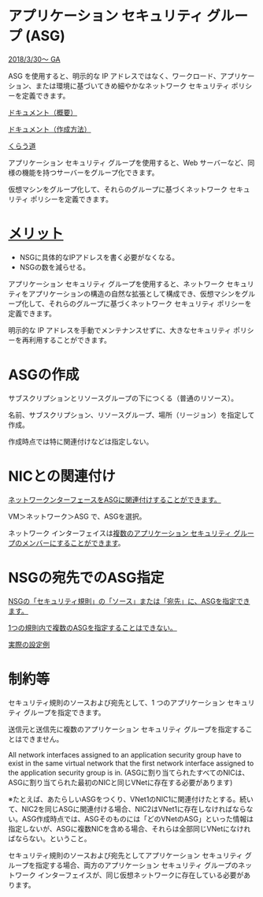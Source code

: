 # アプリケーション セキュリティ グループ (ASG)

[2018/3/30～ GA](https://azure.microsoft.com/ja-jp/updates/applicationsecuritygroupsga/)

ASG を使用すると、明示的な IP アドレスではなく、ワークロード、アプリケーション、または環境に基づいてきめ細やかなネットワーク セキュリティ ポリシーを定義できます。

[ドキュメント（概要）](https://docs.microsoft.com/ja-jp/azure/virtual-network/application-security-groups)

[ドキュメント（作成方法）](https://docs.microsoft.com/ja-jp/azure/virtual-network/tutorial-filter-network-traffic#create-application-security-groups)

[くらう道](https://www.cloudou.net/virtual-network/vnet015/)

アプリケーション セキュリティ グループを使用すると、Web サーバーなど、同様の機能を持つサーバーをグループ化できます。

仮想マシンをグループ化して、それらのグループに基づくネットワーク セキュリティ ポリシーを定義できます。

# [メリット](https://docs.microsoft.com/ja-jp/azure/virtual-network/network-security-groups-overview#application-security-groups)

- NSGに具体的なIPアドレスを書く必要がなくなる。
- NSGの数を減らせる。

アプリケーション セキュリティ グループを使用すると、ネットワーク セキュリティをアプリケーションの構造の自然な拡張として構成でき、仮想マシンをグループ化して、それらのグループに基づくネットワーク セキュリティ ポリシーを定義できます。

明示的な IP アドレスを手動でメンテナンスせずに、大きなセキュリティ ポリシーを再利用することができます。

# ASGの作成

サブスクリプションとリソースグループの下につくる（普通のリソース）。

名前、サブスクリプション、リソースグループ、場所（リージョン）を指定して作成。

作成時点では特に関連付けなどは指定しない。

# NICとの関連付け

[ネットワークンターフェースをASGに関連付けすることができます。](https://docs.microsoft.com/ja-jp/azure/virtual-network/tutorial-filter-network-traffic#associate-network-interfaces-to-an-asg)

VM＞ネットワーク＞ASG で、ASGを選択。

ネットワーク インターフェイスは[複数のアプリケーション セキュリティ グループのメンバーにすることができます](https://docs.microsoft.com/ja-jp/azure/virtual-network/application-security-groups)。


# NSGの宛先でのASG指定

[NSGの「セキュリティ規則」の「ソース」または「宛先」に、ASGを指定できます。](https://docs.microsoft.com/ja-jp/azure/virtual-network/network-security-groups-overview#security-rules)

[1つの規則内で複数のASGを指定することはできない。](https://docs.microsoft.com/ja-jp/azure/virtual-network/network-security-groups-overview#security-rules)

[実際の設定例](https://docs.microsoft.com/ja-jp/azure/virtual-network/tutorial-filter-network-traffic#create-security-rules)

# 制約等

セキュリティ規則のソースおよび宛先として、1 つのアプリケーション セキュリティ グループを指定できます。 

送信元と送信先に複数のアプリケーション セキュリティ グループを指定することはできません。

All network interfaces assigned to an application security group have to exist in the same virtual network that the first network interface assigned to the application security group is in. (ASGに割り当てられたすべてのNICは、ASGに割り当てられた最初のNICと同じVNetに存在する必要があります)

※たとえば、あたらしいASGをつくり、VNet1のNIC1に関連付けたとする。続いて、NIC2を同じASGに関連付ける場合、NIC2はVNet1に存在しなければならない。ASG作成時点では、ASGそのものには「どのVNetのASG」といった情報は指定しないが、ASGに複数NICを含める場合、それらは全部同じVNetになければならない。ということ。

セキュリティ規則のソースおよび宛先としてアプリケーション セキュリティ グループを指定する場合、両方のアプリケーション セキュリティ グループのネットワーク インターフェイスが、同じ仮想ネットワークに存在している必要があります。 


